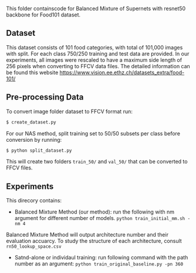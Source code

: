 This folder containscode for Balanced Mixture of Supernets with resnet50 backbone for Food101 dataset.

## Dataset
This dataset consists of 101 food categories, with total of 101,000 images with split. For each class 750/250 training and test data are provided. In our experiments, all images were rescaled to have a maximum side length of 256 pixels when converting to FFCV data files. The detailed information can be found this website https://www.vision.ee.ethz.ch/datasets_extra/food-101/

## Pre-processing Data
To convert image folder dataset to FFCV format run:

```bash
$ create_dataset.py
```

For our NAS method, split training set to 50/50 subsets per class before conversion by running: 

```bash
$ python split_dataset.py
```

This will create two folders `train_50/` and `val_50/` that can be converted to FFCV files.

## Experiments
This direcory contains:

* Balanced Mixture Method (our method): run the following with nm argument for different number of models. ```python train_initial_mm.sh -nm 4``` 

Balanced Mixture Method will output architecture number and their evaluation accuarcy. To study the structure of each architecture, consult ``` rn50_lookup_space.csv  ```

*  Satnd-alone or individaul training: run following command with the path number as an argument:
``` python train_original_baseline.py -pn 360 ``` 


